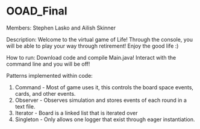 # OOAD_Final

Members: Stephen Lasko and Ailish Skinner

Description: Welcome to the virtual game of Life! Through the console, you will be able to play your way through retirement! Enjoy the good life :)


How to run: Download code and compile Main.java! Interact with the command line and you will be off! 



Patterns implemented within code: 

1. Command - Most of game uses it, this controls the board space events, cards, and other events.
2. Observer - Observes simulation and stores events of each round in a text file.
3. Iterator - Board is a linked list that is iterated over 
4. Singleton - Only allows one logger that exist through eager instantiation.


